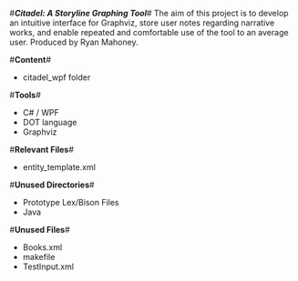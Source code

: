 #***Citadel: A Storyline Graphing Tool***#
The aim of this project is to develop an intuitive interface for Graphviz, store user notes regarding narrative works, and enable repeated and comfortable use of the tool to an average user. Produced by Ryan Mahoney. 

#**Content**#
- citadel_wpf folder

#**Tools**#
- C# / WPF
- DOT language
- Graphviz

#**Relevant Files**#
- entity_template.xml

#**Unused Directories**#
- Prototype Lex/Bison Files
- Java

#**Unused Files**#
- Books.xml
- makefile
- TestInput.xml